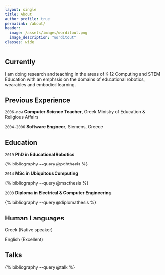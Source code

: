 ```yaml
---
layout: single
title: About
author_profile: true
permalink: /about/
header:
  image: /assets/images/worditout.png
  image_description: "worditout"
classes: wide
---
```

## Currently

I am doing research and teaching in the areas of K-12 Computing and STEM Education with an emphasis on the domains of educational robotics, wearables and embodied learning.

## Previous Experience

`2006-now` **Computer Science Teacher**, Greek Ministry of Education & Religious Affairs

`2004-2006` **Software Engineer**, Siemens, Greece

## Education

`2019`  **PhD in Educational Robotics**

{% bibliography --query @pdhthesis %}

`2014`  **MSc in Ubiquitous Computing**

{% bibliography --query @mscthesis %}

`2003`  **Diploma in Electrical & Computer Engineering**

{% bibliography --query @diplomathesis %}


## Human Languages

Greek (Native speaker)

English (Excellent)

        
## Talks

{% bibliography --query @talk %}